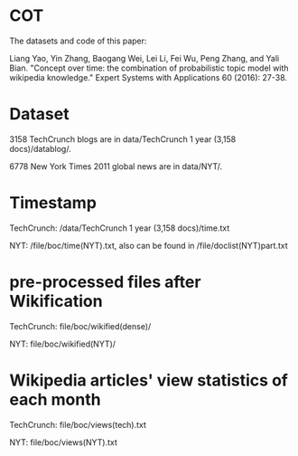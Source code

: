 # COT
The datasets and code of this paper:

Liang Yao, Yin Zhang, Baogang Wei, Lei Li, Fei Wu, Peng Zhang, and Yali Bian. "Concept over time: the combination of probabilistic topic model with wikipedia knowledge." Expert Systems with Applications 60 (2016): 27-38.

# Dataset

3158 TechCrunch blogs are in data/TechCrunch 1 year (3,158 docs)/datablog/.

6778 New York Times 2011 global news are in data/NYT/.


# Timestamp

TechCrunch: /data/TechCrunch 1 year (3,158 docs)/time.txt

NYT: /file/boc/time(NYT).txt, also can be found in /file/doclist(NYT)part.txt

# pre-processed files after Wikification

TechCrunch: file/boc/wikified(dense)/

NYT: file/boc/wikified(NYT)/

# Wikipedia articles' view statistics of each month

TechCrunch: file/boc/views(tech).txt

NYT: file/boc/views(NYT).txt


